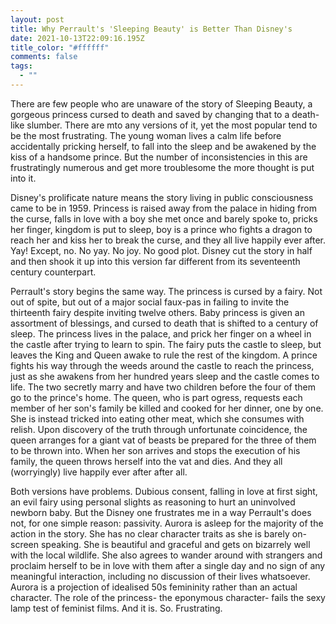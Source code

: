 ```yaml
---
layout: post
title: Why Perrault's 'Sleeping Beauty' is Better Than Disney's
date: 2021-10-13T22:09:16.195Z
title_color: "#ffffff"
comments: false
tags:
  - ""
---
```

There are few people who are unaware of the story of Sleeping Beauty, a gorgeous princess cursed to death and saved by changing that to a death-like slumber. There are mto any versions of it, yet the most popular tend to be the most frustrating. The young woman lives a calm life before accidentally pricking herself, to fall into the sleep and be awakened by the kiss of a handsome prince. But the number of inconsistencies in this are frustratingly numerous and get more troublesome the more thought is put into it.

Disney's prolificate nature means the story living in public consciousness came to be in 1959. Princess is raised away from the palace in hiding from the curse, falls in love with a boy she met once and barely spoke to, pricks her finger, kingdom is put to sleep, boy is a prince who fights a dragon to reach her and kiss her to break the curse, and they all live happily ever after. Yay! Except, no. No yay. No joy. No good plot. Disney cut the story in half and then shook it up into this version far different from its seventeenth century counterpart.

Perrault's story begins the same way. The princess is cursed by a fairy. Not out of spite, but out of a major social faux-pas in failing to invite the thirteenth fairy despite inviting twelve others. Baby princess is given an assortment of blessings, and cursed to death that is shifted to a century of sleep. The princess lives in the palace, and prick her finger on a wheel in the castle after trying to learn to spin. The fairy puts the castle to sleep, but leaves the King and Queen awake to rule the rest of the kingdom. A prince fights his way through the weeds around the castle to reach the princess, just as she awakens from her hundred years sleep and the castle comes to life. The two secretly marry and have two children before the four of them go to the prince's home. The queen, who is part ogress, requests each member of her son's family be killed and cooked for her dinner, one by one. She is instead tricked into eating other meat, which she consumes with relish. Upon discovery of the truth through unfortunate coincidence, the queen arranges for a giant vat of beasts be prepared for the three of them to be thrown into. When her son arrives and stops the execution of his family, the queen throws herself into the vat and dies. And they all (worryingly) live happily ever after after all.

Both versions have problems. Dubious consent, falling in love at first sight, an evil fairy using personal slights as reasoning to hurt an uninvolved newborn baby. But the Disney one frustrates me in a way Perrault's does not, for one simple reason: passivity. Aurora is asleep for the majority of the action in the story. She has no clear character traits as she is barely on-screen speaking. She is beautiful and graceful and gets on bizarrely well with the local wildlife. She also agrees to wander around with strangers and proclaim herself to be in love with them after a single day and no sign of any meaningful interaction, including no discussion of their lives whatsoever. Aurora is a projection of idealised 50s femininity rather than an actual character. The role of the princess- the eponymous character- fails the sexy lamp test of feminist films. And it is. So. Frustrating.